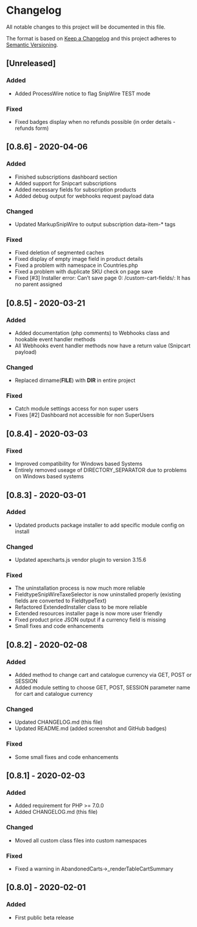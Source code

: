 # Changelog
All notable changes to this project will be documented in this file.

The format is based on [Keep a Changelog](http://keepachangelog.com/en/1.0.0/)
and this project adheres to [Semantic Versioning](http://semver.org/spec/v2.0.0.html).

## [Unreleased]
### Added
- Added ProcessWire notice to flag SnipWire TEST mode

### Fixed
- Fixed badges display when no refunds possible (in order details - refunds form)

## [0.8.6] - 2020-04-06
### Added
- Finished subscriptions dashboard section
- Added support for Snipcart subscriptions
- Added necessary fields for subscription products
- Added debug output for webhooks request payload data

### Changed
- Updated MarkupSnipWire to output subscription data-item-* tags

### Fixed
- Fixed deletion of segmented caches
- Fixed display of empty image field in product details
- Fixed a problem with namespace in Countries.php
- Fixed a problem with duplicate SKU check on page save
- Fixed [#3] Installer error: Can’t save page 0: /custom-cart-fields/: It has no parent assigned

## [0.8.5] - 2020-03-21
### Added
- Added documentation (php comments) to Webhooks class and hookable event handler methods
- All Webhooks event handler methods now have a return value (Snipcart payload)

### Changed
- Replaced dirname(__FILE__) with __DIR__ in entire project

### Fixed
- Catch module settings access for non super users
- Fixes [#2] Dashboard not accessible for non SuperUsers

## [0.8.4] - 2020-03-03
### Fixed
- Improved compatibility for Windows based Systems
- Entirely removed useage of DIRECTORY_SEPARATOR due to problems on Windows based systems

## [0.8.3] - 2020-03-01
### Added
- Updated products package installer to add specific module config on install

### Changed
- Updated apexcharts.js vendor plugin to version 3.15.6

### Fixed
- The uninstallation process is now much more reliable
- FieldtypeSnipWireTaxeSelector is now uninstalled properly (existing fields are converted to FieldtypeText)
- Refactored ExtendedInstaller class to be more reliable
- Extended resources installer page is now more user friendly
- Fixed product price JSON output if a currency field is missing
- Small fixes and code enhancements

## [0.8.2] - 2020-02-08
### Added
- Added method to change cart and catalogue currency via GET, POST or SESSION
- Added module setting to choose GET, POST, SESSION parameter name for cart and catalogue currency

### Changed
- Updated CHANGELOG.md (this file)
- Updated README.md (added screenshot and GitHub badges)

### Fixed
- Some small fixes and code enhancements

## [0.8.1] - 2020-02-03
### Added
- Added requirement for PHP >= 7.0.0
- Added CHANGELOG.md (this file)

### Changed
- Moved all custom class files into custom namespaces

### Fixed
- Fixed a warning in AbandonedCarts->_renderTableCartSummary

## [0.8.0] - 2020-02-01
### Added
- First public beta release
